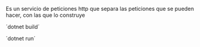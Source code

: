 Es un servicio de peticiones http que separa las peticiones que se pueden hacer, con las que lo construye

´dotnet build´

´dotnet run´